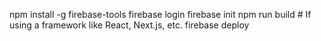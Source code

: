 npm install -g firebase-tools
firebase login
firebase init
npm run build  # If using a framework like React, Next.js, etc.
firebase deploy
